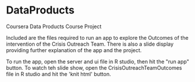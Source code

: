 # DataProducts
Coursera Data Products Course Project

Included are the files required to run an app to explore the Outcomes of the intervention of the Crisis Outreach Team. There is also a slide display providing further explanation of the app and the project. 

To run the app, open the server and ui file in R studio, then hit the "run app" button. 
To watch teh slide show, open the CrisisOutreachTeamOutcomes file in R studio and hit the 'knit html' button. 